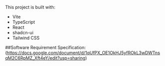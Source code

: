 
This project is built with:

- Vite
- TypeScript
- React
- shadcn-ui
- Tailwind CSS

##Software Requirement Specification: (https://docs.google.com/document/d/1qUfPX_OE1OkHJ5yfROkL3wDWTnsqM2C6RpMZ_Xft4eY/edit?usp=sharing)

